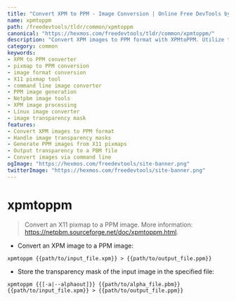 ```yaml
---
title: "Convert XPM to PPM - Image Conversion | Online Free DevTools by Hexmos"
name: xpmtoppm
path: /freedevtools/tldr/common/xpmtoppm
canonical: "https://hexmos.com/freedevtools/tldr/common/xpmtoppm/"
description: "Convert XPM images to PPM format with XPMtoPPM. Utilize transparency mask handling for advanced image manipulation. Free online tool, no registration required."
category: common
keywords:
- XPM to PPM converter
- pixmap to PPM conversion
- image format conversion
- X11 pixmap tool
- command line image converter
- PPM image generation
- Netpbm image tools
- XPM image processing
- Linux image converter
- image transparency mask
features:
- Convert XPM images to PPM format
- Handle image transparency masks
- Generate PPM images from X11 pixmaps
- Output transparency to a PBM file
- Convert images via command line
ogImage: "https://hexmos.com/freedevtools/site-banner.png"
twitterImage: "https://hexmos.com/freedevtools/site-banner.png"
---
```


# xpmtoppm

> Convert an X11 pixmap to a PPM image.
> More information: <https://netpbm.sourceforge.net/doc/xpmtoppm.html>.

- Convert an XPM image to a PPM image:

`xpmtoppm {{path/to/input_file.xpm}} > {{path/to/output_file.ppm}}`

- Store the transparency mask of the input image in the specified file:

`xpmtoppm {{[-a|--alphaout]}} {{path/to/alpha_file.pbm}} {{path/to/input_file.xpm}} > {{path/to/output_file.ppm}}`
